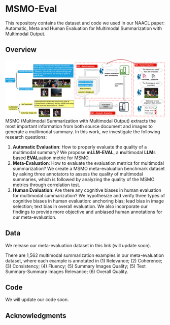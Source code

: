 # MSMO-Eval
This repository contains the dataset and code we used in our NAACL paper: Automatic, Meta and Human Evaluation for Multimodal Summarization with Multimodal Output.

## Overview
![](figure/research_framework.png)
MSMO (Multimodal Summarization with Multimodal Output) extracts the most important information from both source document and images to generate a multimodal summary. In this work, we investigate the following research questions:
1. **Automatic Evaluation**: How to properly evaluate the quality of a multimodal summary? We propose **mLLM-EVAL**, a **m**ultimodal **LLM**s based **EVAL**uation metric for MSMO.
2. **Meta-Evaluation**: How to evaluate the evaluation metrics for multimodal summarization? We create a MSMO meta-evaluation benchmark dataset by asking three annotators to assess the quality of multimodal summaries, which is followed by analyzing the quality of the MSMO metrics through correlation test.
3. **Human Evaluation**: Are there any cognitive biases in human evaluation for multimodal summarization? We hypothesize and verify three types of cognitive biases in human evaluation: anchoring bias; lead bias in image selection; text bias in overall evaluation. We also incorporate our findings to provide more objective and unbiased human annotations for our meta-evaluation.



## Data
We release our meta-evaluation dataset in this link (will update soon).

There are 1,562 multimodal summarization examples in our meta-evaluation dataset, where each example is annotated in (1) Relevance; (2) Coherence; (3) Consistency; (4) Fluency; (5) Summary Images Quality; (5) Text Summary-Summary Images Relevance; (6) Overall Quality.

## Code
We will update our code soon.

## Acknowledgments


